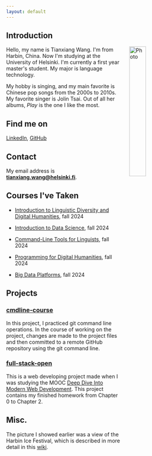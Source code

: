 ```yaml
---
layout: default
---
```


## Introduction

<img src="https://lh5.googleusercontent.com/proxy/COOA08x69orr11E0qMd6inYvqjqBTgMGipmJKw4T3UIdoI9I3pJ0AcrdE9sSMW3rmNECydVW0gIQU3aQaBY1HxB9ukpF6w" alt="Photo" hspace="20" width="30%" align="right"/>

Hello, my name is Tianxiang Wang. I'm from Harbin, China. Now I'm studying at the University of Helsinki. I'm currently a first year master's student. My major is language technology. 

My hobby is singing, and my main favorite is Chinese pop songs from the 2000s to 2010s. My favorite singer is Jolin Tsai. Out of all her albums, *Play* is the one I like the most.

## Find me on

[LinkedIn](https://www.linkedin.com/in/tianxiang-wang-805a98241/), [GitHub](https://github.com/congc100)

## Contact

My email address is **tianxiang.wang@helsinki.fi**. 

## Courses I've Taken

- [Introduction to Linguistic Diversity and Digital Humanities](https://studies.helsinki.fi/courses/course-implementation/hy-opt-cur-2425-9df97501-21e6-4b8d-9de4-e91303f2ff71), fall 2024

- [Introduction to Data Science](https://studies.helsinki.fi/courses/course-implementation/hy-opt-cur-2425-b449b3af-1ec9-4a04-8a4c-20461c02dbc4), fall 2024

- [Command-Line Tools for Linguists](https://studies.helsinki.fi/courses/course-implementation/hy-opt-cur-2425-261401a1-c550-4436-91b9-7edf4a1a3b57), fall 2024

- [Programming for Digital Humanities](https://studies.helsinki.fi/courses/course-implementation/hy-opt-cur-2425-d85cca5c-0a41-4332-9f2b-5f8d82d602c9), fall 2024

- [Big Data Platforms](https://studies.helsinki.fi/courses/course-implementation/hy-opt-cur-2425-c8eb878c-b1a4-4386-acc6-6c33fe84590d), fall 2024

## Projects

### [cmdline-course](https://github.com/congc100/cmdline-course)

In this project, I practiced git command line operations. In the course of working on the project, changes are made to the project files and then committed to a remote GitHub repository using the git command line.

### [full-stack-open](https://github.com/congc100/full-stack-open)

This is a web developing project made when I was studying the MOOC [Deep Dive Into Modern Web Development](https://fullstackopen.com/en/). This project contains my finished homework from Chapter 0 to Chapter 2.


## Misc. 

The picture I showed earlier was a view of the Harbin Ice Festival, which is described in more detail in this [wiki](https://en.wikipedia.org/wiki/Harbin_International_Ice_and_Snow_Sculpture_Festival).

